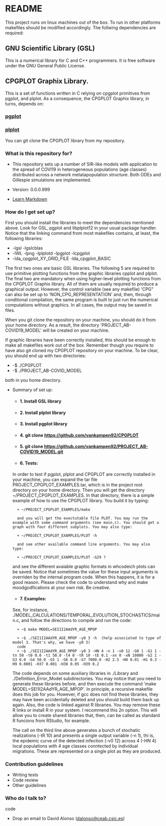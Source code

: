 # README #

This project runs on linux machines out of the box. To run in other platforms makefiles should be modified accordingly. 
The follwing dependencies are required:

## GNU Scientific Library (GSL)
This is a numerical library for C and C++ programmers. It is free software under the GNU General Public License.
## CPGPLOT Graphix Library. 
This is a set of functions written in C relying on cpgplot primitives from pgplot, and plplot. As a consequence, the CPGPLOT Graphix library, in turns, depends on: 
### [pgplot](/http://www.astro.caltech.edu/~tjp/pgplot/)
### [plplot](http://plplot.sourceforge.net/)
You can git clone the CPGPLOT library from my repository.

### What is this repository for? ###

* This repository sets up a number of SIR-like models with application to the spread of COVI19 in heterogeneous populations (age classes) distributed across a network metatapopulation structure. Both ODEs and Gillespie simulations are implemented. 

* Version: 0.0.0.999
* [Learn Markdown](https://bitbucket.org/tutorials/markdowndemo)

### How do I get set up? ###

First you should install the libraries to meet the dependencies mentioned above. Look for GSL, pgplot and libplplot12 in your usual package handler.
Notice that the linking command from most makefiles contains, at least, the following libraries:

* -lgsl -lgslcblas 
* -lWL -lpng -lplplotd -lpgplot -lcpgplot 
* -lda_cpgplot_XY_GRID_FILE -lda_cpgplot_BASIC

The first two ones are basic GSL libraries. The following 5 are required to use primitive plotting functions from the graphic libraries cpplot and plplot. The final two are mandatory when using higher-level plotting functions from the CPGPLOT Graphix library. All of them are usually required to produce a graphical output. However, the control variable (see any makefile) 'CPG" can also be set up to 'NON_CPG_REPRESENTATION' and, then, through conditional compilation, the same program is built to just run the numerical computations without graphics. In all cases, the output may be saved in files. 

When you git clone the repository on your machine, you should do it from your home directory. As a result, the directory 'PROJECT_AB-COVID19_MODEL' will be created on your machine.

If graphic libraries have been correctly installed, this should be enough to make all makefiles work out of the box. Remember though you require to have also git cloned my CPGPLOT repository on your machine. To be clear, you should end up with two directories:

* -$ ./CPGPLOT
* -$ ./PROJECT_AB-COVID_MODEL

both in you home directory.

* Summary of set up:
	+ #### 1. Install GSL library
	+ #### 2. Install plplot library
	+ #### 3. Install pgplot library
	+ #### 4. git clone https://github.com/vankampen92/CPGPLOT
	+ #### 5. git clone https://github.com/vankampen92/PROJECT_AB-COVID19_MODEL.git
	+ #### 6. Tests: 
	In order to test if pgplot, plplot and CPGPLOT are correctly installed in your machine, you can expand the tar file PROJECT_CPGPLOT_EXAMPLES.tar, which is in the project root directory on your home directory. Then you will get the directory ~/PROJECT_CPGPLOT_EXAMPLES. In that directory, there is a simple example of how to use the CPGPLOT library. You build it by typing:
	
		+ ~/PROJECT_CPGPLOT_EXAMPLES/make
		
		and you will get the exectutable file PLOT. You may run the example with some command arguments (see main.c). You should get a graph with four different subplots. You may also type:
		
		+ ~/PROJECT_CPGPLOT_EXAMPLES/PLOT -h
		
		and see other available command line arguments. You may also type: 
		
		+ ~/PROJECT_CPGPLOT_EXAMPLES/PLOT -G29 ?
		
	and see the different avaiable graphic formats in whcodeich plots can be saved. Notice that sometimes the value for these input arguments is overriden by the internal program code. When this happens, it is for a good reason. Please check the code to understand why and make moodgodfications at your own risk. Be creative.   
	
	+ #### 7. Examples:
	See, for instance, ./MODEL_CALCULATIONS/TEMPORAL_EVOLUTION_STOCHASTICS/main.c, and follow the directions to compile and run the code: 
		
		+ ~$ make MODEL=SEI1I2AAdYR_AGE_MPOP
		
		+ ~$ ./SEI1I2AAdYR_AGE_MPOP -y0 3 -h  (help associated to type of model 3. That's why, we have -y0 3)
		code
		+ ~$ ./SEI1I2AAdYR_AGE_MPOP -y0 3 -HN 4 -n 1 -v0 12 -G0 1 -G1 1 -tn 50 -t0 0.0 -t1 50.0 -t4 0 -tR 10 -tE 0.1 -xn 0 -xN 10000 -G2 1 -G3 0.0 -G4 50.0 -G5 1 -G6 0.0 -G7 7000.0 -H2 2.5 -H0 0.01 -H1 0.3 -H9 0.0001 -H37 0.001 -H38 0.05 -H39 0.2
		
	The code depends on some auxiliary libraries in ./Library  and ./Definition_Error_Model subdirectories. You may notice that you need to generate these libraries before, and then execute the command 'make MODEL=SEI1I2AAdYR_AGE_MPOP'. In principle, a recursive makefile does this job for you. However, if gcc does not find these libraries, they may have been accidentally deleted and you should build them back up again. Also, the code is linked against R libraries.  You may remove these R links or install R in your system. I recommend this 2n option. This will allow you to create shared libraries that, then, can be called as standard R funcions from RStudio, for example. 
	
	The call on the third line above generates a bunch of stochatic realizations (-tR 10) and presents a single output variable (-n 1), thi is, the epidemic curve of the detected infection (-v0 12) across 4 (-HN 4) local populations with 4 age classes conntected by individual migrations. These are represented on a single plot as they are produced. 

### Contribution guidelines ###

* Writing tests
* Code review
* Other guidelines

### Who do I talk to? ###
code
* Drop an email to David Alonso (<dalonso@ceab.csic.es>)

